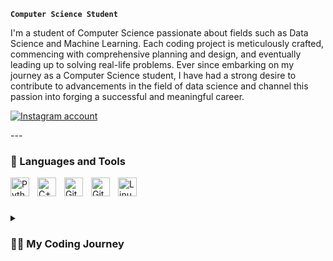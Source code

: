 
**`Computer Science Student`**

I'm a student of Computer Science passionate about fields such as Data Science and Machine Learning. Each coding project is meticulously crafted, commencing with comprehensive planning and design, and eventually leading up to solving real-life problems. Ever since embarking on my journey as a Computer Science student, I have had a strong desire to contribute to advancements in the field of data science and channel this passion into forging a successful and meaningful career.

<p align="left">
    <a href="https://www.instagram.com/2k5adil/">
         <img alt="Instagram account" title="Contact me on Instagram" src="https://custom-icon-badges.demolab.com?logo=instagram-pour-me"/></a> 
</p>
---

### 🧰 Languages and Tools

<img align="left" alt="Python" width="30px" style="padding-right:10px;" src="https://cdn.jsdelivr.net/gh/devicons/devicon/icons/python/python-plain.svg" />
<img align="left" alt="C++" width="30px" style="padding-right:10px;" src="https://cdn.jsdelivr.net/gh/devicons/devicon/icons/cplusplus/cplusplus-line.svg" />
<img align="left" alt="GitHub" width="30px" style="padding-right:10px;" src="https://cdn.jsdelivr.net/gh/devicons/devicon/icons/github/github-original.svg" />
<img align="left" alt="Git" width="30px" style="padding-right:10px;" src="https://cdn.jsdelivr.net/gh/devicons/devicon/icons/git/git-original.svg" />
<img align="left" alt="Linux" width="30px" style="padding-right:10px;" src="https://cdn.jsdelivr.net/gh/devicons/devicon/icons/linux/linux-original.svg" />
<br />

#

<details>
 <summary><h3>👨‍💻 My Coding Journey</h3></summary>
   For as long as I remember, I've always wanted to become a successful doctor who loved solving the issues of people who were troubled by various diseases in their bodies. Due to this, I've studied Biology with an interest & on the side, had a slight passion about computer science and was always fascinated about how different algorithms worked to solve real world issues, a feat similar to what I wanted to achieve as a doctor. Upon finishing high school and taking a gap year to study for the medical entrance tests, I realised that Medicine wasn't really what I was suited for & eventually dropped the plan. After exploring my actual interests, I realised that my mind truly belonged to the vast field of computer science & the amount of potential there was for me as a Data Scientist who could combine my knowledge of biology & computer science & ultimately contribute to the advancement of the healthcare system of the world. After learning stuff off of YouTube, I got to making subtle projects as I believe practice is the key in CS. After making a few intermediate level projects, I'm still consider myself a layman compared to the rest of the world & hence, here I am, still eager to learn more & more about CS & hoping to prove myself in this field.
   
